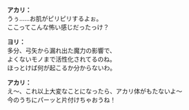 # 

  
**アカリ：**  
うぅ……お肌がピリピリするよぉ。  
ここってこんな怖い感じだったっけ？  
  
**ヨリ：**  
多分、弓矢から漏れ出た魔力の影響で、  
よくないモノまで活性化されてるのね。  
ほっとけば何が起こるか分からないわ。  
  
**アカリ：**  
え～、これ以上大変なことになったら、アカリ体がもたないよ～  
今のうちにパーッと片付けちゃおうね！  
